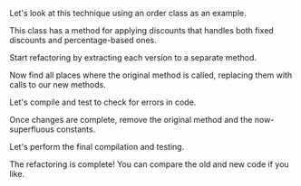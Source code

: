 Let's look at this technique using an order class as an example.

This class has a method for applying discounts that handles both fixed discounts and percentage-based ones.

Start refactoring by extracting each version to a separate method.

Now find all places where the original method is called, replacing them with calls to our new methods.

Let's compile and test to check for errors in code.

Once changes are complete, remove the original method and the now-superfluous constants.

Let's perform the final compilation and testing.

The refactoring is complete! You can compare the old and new code if you like.